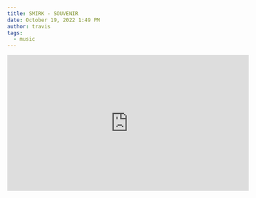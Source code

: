 ```yaml
---
title: SMIRK - SOUVENIR
date: October 19, 2022 1:49 PM
author: travis
tags:
  - music
---
```

<iframe width="560" height="315" src="https://www.youtube.com/embed/RZn1MRFunSE" title="YouTube video player" frameborder="0" allow="accelerometer; autoplay; clipboard-write; encrypted-media; gyroscope; picture-in-picture" allowfullscreen></iframe>